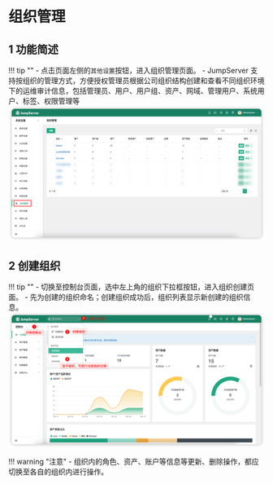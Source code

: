 # 组织管理
## 1 功能简述
!!! tip ""
    - 点击页面左侧的`其他设置`按钮，进入组织管理页面。
    - JumpServer 支持按组织的管理方式，方便授权管理员根据公司组织结构创建和查看不同组织环境下的运维审计信息，包括管理员、用户、用户组、资产、网域、管理用户、系统用户、标签、权限管理等
![organization01](../../img/organization01.png)

## 2 创建组织
!!! tip ""
    - 切换至控制台页面，选中左上角的组织下拉框按钮，进入组织创建页面。
    - 先为创建的组织命名；创建组织成功后，组织列表显示新创建的组织信息。
![organization02](../../img/organization02.png)

!!! warning "注意"
    - 组织内的角色、资产、账户等信息等更新、删除操作，都应切换至各自的组织内进行操作。